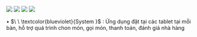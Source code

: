 ![](https://img.shields.io/badge/Spring_boot_3-blueviolet?style=for-the-badge)
![](https://img.shields.io/badge/Spring_Security_6-blueviolet?style=for-the-badge)
![](https://img.shields.io/badge/Java_17-yellow?style=for-the-badge)
![](https://img.shields.io/badge/Json_web_token-blue?style=for-the-badge)  

• $\ \ \textcolor{blueviolet}{System }$ : Ứng dụng đặt tại các tablet tại mỗi bàn, hỗ trợ quá trình chon món, gọi món, thanh toán, đánh giá nhà hàng 

